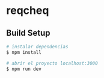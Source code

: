 # reqcheq

## Build Setup

```bash
# instalar dependencias
$ npm install

# abrir el proyecto localhost:3000
$ npm run dev


```
